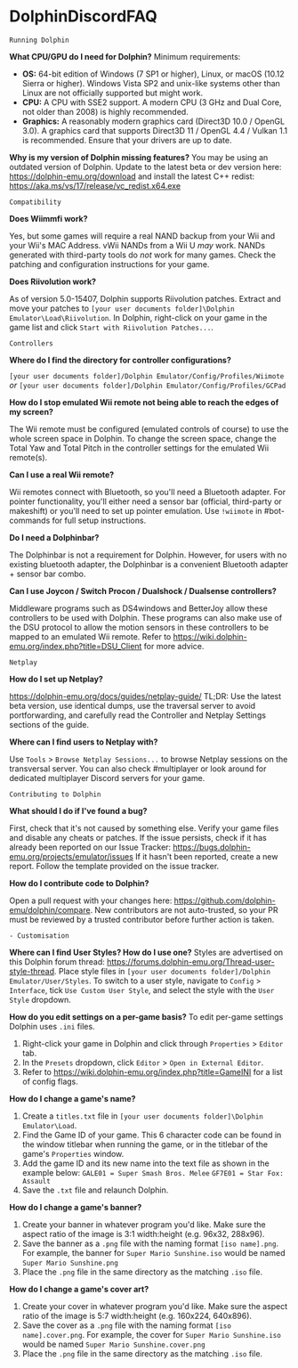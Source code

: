 # DolphinDiscordFAQ
```
Running Dolphin
```
**What CPU/GPU do I need for Dolphin?**
Minimum requirements:
-   **OS:** 64-bit edition of Windows (7 SP1 or higher), Linux, or macOS (10.12 Sierra or higher). Windows Vista SP2 and unix-like systems other than Linux are not officially supported but might work.
-   **CPU:** A CPU with SSE2 support. A modern CPU (3 GHz and Dual Core, not older than 2008) is highly recommended.
-   **Graphics:** A reasonably modern graphics card (Direct3D 10.0 / OpenGL 3.0). A graphics card that supports Direct3D 11 / OpenGL 4.4 / Vulkan 1.1 is recommended. Ensure that your drivers are up to date. 

**Why is my version of Dolphin missing features?** 
You may be using an outdated version of Dolphin. Update to the latest beta or dev version here: https://dolphin-emu.org/download and install the latest C++ redist: https://aka.ms/vs/17/release/vc_redist.x64.exe

```
Compatibility
```
**Does Wiimmfi work?**

Yes, but some games will require a real NAND backup from your Wii and your Wii's MAC Address. vWii NANDs from a Wii U *may* work. NANDs generated with third-party tools do  *not* work for many games. Check the patching and configuration instructions for your game.

**Does Riivolution work?** 

As of version 5.0-15407, Dolphin supports Riivolution patches. Extract and move your patches to `[your user documents folder]\Dolphin Emulator\Load\Riivolution`. In Dolphin, right-click on your game in the game list and click `Start with Riivolution Patches...`.
󠀀󠀀󠀀󠀀
```
Controllers
```
**Where do I find the directory for controller configurations?** 

`[your user documents folder]/Dolphin Emulator/Config/Profiles/Wiimote` _or_ `[your user documents folder]/Dolphin Emulator/Config/Profiles/GCPad`

**How do I stop emulated Wii remote not being able to reach the edges of my screen?** 

The Wii remote must be configured (emulated controls of course) to use the whole screen space in Dolphin. To change the screen space, change the Total Yaw and Total Pitch in the controller settings for the emulated Wii remote(s).

**Can I use a real Wii remote?**

Wii remotes connect with Bluetooth, so you'll need a Bluetooth adapter. For pointer functionality, you'll either need a sensor bar (official, third-party or makeshift) or you'll need to set up pointer emulation. Use `!wiimote` in #bot-commands for full setup instructions. 

**Do I need a Dolphinbar?**

The Dolphinbar is not a requirement for Dolphin. However, for users with no existing bluetooth adapter, the Dolphinbar is a convenient Bluetooth adapter + sensor bar combo.

**Can I use Joycon / Switch Procon / Dualshock / Dualsense controllers?**

Middleware programs such as DS4windows and BetterJoy allow these controllers to be used with Dolphin. These programs can also make use of the DSU protocol to allow the motion sensors in these controllers to be mapped to an emulated Wii remote. Refer to https://wiki.dolphin-emu.org/index.php?title=DSU_Client for more advice.

```
Netplay
```
**How do I set up Netplay?**

https://dolphin-emu.org/docs/guides/netplay-guide/
TL;DR: Use the latest beta version, use identical dumps, use the traversal server to avoid portforwarding, and carefully read the Controller and Netplay Settings sections of the guide.

**Where can I find users to Netplay with?**

Use `Tools` > `Browse Netplay Sessions...` to browse Netplay sessions on the transversal server. You can also check #multiplayer or look around for dedicated multiplayer Discord servers for your game.

```
Contributing to Dolphin
```
**What should I do if I've found a bug?**

First, check that it's not caused by something else. Verify your game files and disable any cheats or patches.
If the issue persists, check if it has already been reported on our Issue Tracker: https://bugs.dolphin-emu.org/projects/emulator/issues
If it hasn't been reported, create a new report. Follow the template provided on the issue tracker.

**How do I contribute code to Dolphin?**

Open a pull request with your changes here: https://github.com/dolphin-emu/dolphin/compare. New contributors are not auto-trusted, so your PR must be reviewed by a trusted contributor before further action is taken. 

```
- Customisation
```
**Where can I find User Styles? How do I use one?**
Styles are advertised on this Dolphin forum thread: https://forums.dolphin-emu.org/Thread-user-style-thread. Place style files in `[your user documents folder]/Dolphin Emulator/User/Styles`. To switch to a user style, navigate to `Config` > `Interface`, tick `Use Custom User Style`, and select the style with the `User Style` dropdown.

**How do you edit settings on a per-game basis?**
To edit per-game settings Dolphin uses `.ini` files. 
1) Right-click your game in Dolphin and click through `Properties` > `Editor` tab.
2) In the `Presets` dropdown, click `Editor` > `Open in External Editor`. 
3) Refer to https://wiki.dolphin-emu.org/index.php?title=GameINI for a list of config flags.

**How do I change a game's name?**
1) Create a `titles.txt` file in `[your user documents folder]\Dolphin Emulator\Load`. 
2) Find the Game ID of your game. This 6 character code can be found in the window titlebar when running the game, or in the titlebar of the game's `Properties` window.
3) Add the game ID and its new name into the text file as shown in the example below: 
	`GALE01 = Super Smash Bros. Melee` 
	`GF7E01 = Star Fox: Assault`
4) Save the `.txt` file and relaunch Dolphin.

**How do I change a game's banner?**
1) Create your banner in whatever program you'd like. Make sure the aspect ratio of the image is 3:1 width:height (e.g. 96x32, 288x96).
2) Save the banner as a `.png` file with the naming format `[iso name].png`. For example, the banner for `Super Mario Sunshine.iso` would be named `Super Mario Sunshine.png` 
3) Place the `.png` file in the same directory as the matching `.iso` file.

**How do I change a game's cover art?**
1) Create your cover in whatever program you'd like. Make sure the aspect ratio of the image is 5:7 width:height (e.g. 160x224, 640x896).
2) Save the cover as a `.png` file with the naming format `[iso name].cover.png`. For example, the cover for `Super Mario Sunshine.iso` would be named `Super Mario Sunshine.cover.png` 
3) Place the `.png` file in the same directory as the matching `.iso` file.
